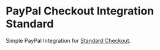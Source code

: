 # PayPal Checkout Integration Standard

Simple PayPal Integration for [Standard Checkout](https://developer.paypal.com/docs/checkout/standard/integrate/).
